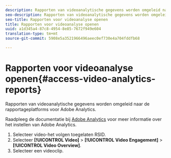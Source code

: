 ```yaml
---
description: Rapporten van videoanalytische gegevens worden omgeleid naar de rapportageplatforms voor Adobe Analytics.
seo-description: Rapporten van videoanalytische gegevens worden omgeleid naar de rapportageplatforms voor Adobe Analytics.
seo-title: Rapporten voor videoanalyse openen
title: Rapporten voor videoanalyse openen
uuid: a1d345a4-87c8-4954-8e85-7672f949e604
translation-type: tm+mt
source-git-commit: 5908e5a3521966496aeec0ef730e4a704fddfb68

---
```



# Rapporten voor videoanalyse openen{#access-video-analytics-reports}

Rapporten van videoanalytische gegevens worden omgeleid naar de rapportageplatforms voor Adobe Analytics.

Raadpleeg de documentatie bij [Adobe Analytics](https://microsite.omniture.com/t2/help/en_US/reference/) voor meer informatie over het instellen van Adobe Analytics.
1. Selecteer video-het volgen toegelaten RSID.
1. Selecteer **[!UICONTROL Video]** > **[!UICONTROL Video Engagement]** > **[!UICONTROL Video Overview]**.
1. Selecteer een videoclip.
